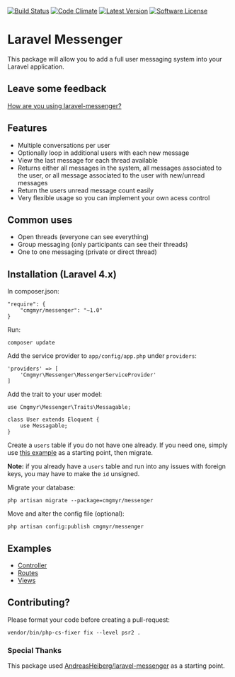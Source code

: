 [![Build Status](https://img.shields.io/travis/cmgmyr/laravel-messenger/v1.svg?style=flat-square)](https://travis-ci.org/cmgmyr/laravel-messenger)
[![Code Climate](https://img.shields.io/codeclimate/github/cmgmyr/laravel-messenger.svg?style=flat-square)](https://codeclimate.com/github/cmgmyr/laravel-messenger)
[![Latest Version](https://img.shields.io/github/release/cmgmyr/laravel-messenger.svg?style=flat-square)](https://github.com/cmgmyr/laravel-messenger/releases)
[![Software License](https://img.shields.io/badge/license-MIT-brightgreen.svg?style=flat-square)](LICENSE)

# Laravel Messenger
This package will allow you to add a full user messaging system into your Laravel application.

## Leave some feedback
[How are you using laravel-messenger?](https://github.com/cmgmyr/laravel-messenger/issues/55)

## Features
* Multiple conversations per user
* Optionally loop in additional users with each new message
* View the last message for each thread available
* Returns either all messages in the system, all messages associated to the user, or all message associated to the user with new/unread messages
* Return the users unread message count easily
* Very flexible usage so you can implement your own acess control

## Common uses
* Open threads (everyone can see everything)
* Group messaging (only participants can see their threads)
* One to one messaging (private or direct thread)

## Installation (Laravel 4.x)
In composer.json:

    "require": {
        "cmgmyr/messenger": "~1.0"
    }

Run:

    composer update

Add the service provider to `app/config/app.php` under `providers`:

    'providers' => [
        'Cmgmyr\Messenger\MessengerServiceProvider'
    ]

Add the trait to your user model:

    use Cmgmyr\Messenger\Traits\Messagable;
    
    class User extends Eloquent {
    	use Messagable;
    }

Create a `users` table if you do not have one already. If you need one, simply use [this example](https://github.com/cmgmyr/laravel-messenger/blob/v1/src/Cmgmyr/Messenger/examples/create_users_table.php) as a starting point, then migrate.

__Note:__ if you already have a `users` table and run into any issues with foreign keys, you may have to make the `id` unsigned.

Migrate your database:

    php artisan migrate --package=cmgmyr/messenger

Move and alter the config file (optional):

    php artisan config:publish cmgmyr/messenger

## Examples
* [Controller](https://github.com/cmgmyr/laravel-messenger/blob/v1/src/Cmgmyr/Messenger/examples/MessagesController.php)
* [Routes](https://github.com/cmgmyr/laravel-messenger/blob/v1/src/Cmgmyr/Messenger/examples/routes.php)
* [Views](https://github.com/cmgmyr/laravel-messenger/tree/v1/src/Cmgmyr/Messenger/examples/views)

## Contributing? 
Please format your code before creating a pull-request:

    vendor/bin/php-cs-fixer fix --level psr2 .

### Special Thanks
This package used [AndreasHeiberg/laravel-messenger](https://github.com/AndreasHeiberg/laravel-messenger) as a starting point.